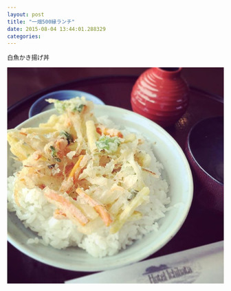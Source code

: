 ```yaml
---
layout: post
title: "一畑500縁ランチ"
date: 2015-08-04 13:44:01.288329
categories: 
---
```


白魚かき揚げ丼

![白魚かき揚げ丼](/assets/images/201507/11375345_478271209000597_871181424_n.jpg)


